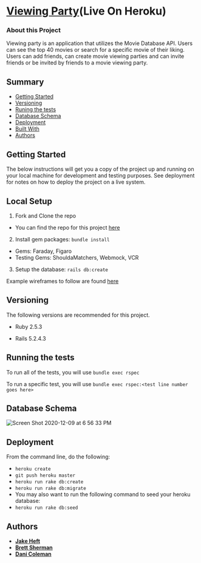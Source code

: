 # [Viewing Party](https://viewing-party-bdj.herokuapp.com/)(Live On Heroku)

### About this Project

Viewing party is an application that utilizes the Movie Database API. Users can see the top 40 movies or search for a specific movie of their liking. Users can add friends, can create movie viewing parties and can invite friends or be invited by friends to a movie viewing party.

## Summary

  - [Getting Started](#getting-started)
  - [Versioning](#versioning)
  - [Runing the tests](#running-the-tests)
  - [Database Schema](#database-schema)
  - [Deployment](#deployment)
  - [Built With](#built-with)
  - [Authors](#authors)

## Getting Started

The below instructions will get you a copy of the project up and running on
your local machine for development and testing purposes. See deployment
for notes on how to deploy the project on a live system.

## Local Setup

1. Fork and Clone the repo
  - You can find the repo for this project [here](https://github.com/jakeheft/viewing_party)
2. Install gem packages: `bundle install`
  - Gems: Faraday, Figaro
  - Testing Gems: ShouldaMatchers, Webmock, VCR
3. Setup the database: `rails db:create`

Example wireframes to follow are found [here](https://backend.turing.io/module3/projects/viewing_party/wireframes)

## Versioning

The following versions are recommended for this project.

- Ruby 2.5.3

- Rails 5.2.4.3

## Running the tests

To run all of the tests, you will use `bundle exec rspec`

To run a specific test, you will use `bundle exec rspec:<test line number goes here>`

## Database Schema

![Screen Shot 2020-12-09 at 6 56 33 PM](https://user-images.githubusercontent.com/60626984/101712251-5738c680-3a52-11eb-8b87-e16432d7aeb7.png)

## Deployment

From the command line, do the following:
  - `heroku create`
  - `git push heroku master`
  - `heroku run rake db:create`
  - `heroku run rake db:migrate`
  - You may also want to run the following command to seed your heroku database:
  - `heroku run rake db:seed`

## Authors

- [**Jake Heft**](https://github.com/jakeheft)
- [**Brett Sherman**](https://github.com/BJSherman80)
- [**Dani Coleman**](https://github.com/dcoleman21)
